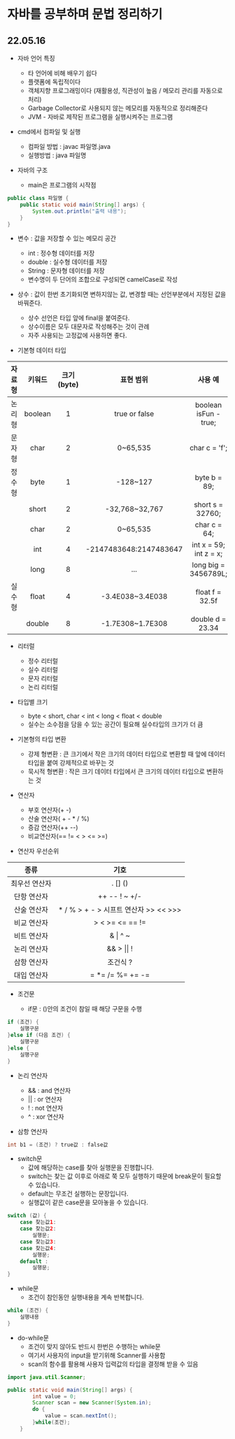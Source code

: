 # 자바를 공부하며 문법 정리하기



## 22.05.16

- 자바 언어 특징

  - 타 언어에 비해 배우기 쉽다
  - 플랫폼에 독립적이다
  - 객체지향 프로그래밍이다 (재활용성, 직관성이 높음 / 메모리 관리를 자동으로 처리)
  - Garbage Collector로 사용되지 않는 메모리를 자동적으로 정리해준다
  - JVM - 자바로 제작된 프로그램을 실행시켜주는 프로그램

  

- cmd에서 컴파일 및 실행

  - 컴파일 방법 : javac 파일명.java
  - 실행방법 : java 파일명
  
  

- 자바의 구조
  - main은 프로그램의 시작점

```java
public class 파일명 {
    public static void main(String[] args) {
        System.out.println("출력 내용");
    }
}
```

- 변수 : 값을 저장할 수 있는 메모리 공간

  - int : 정수형 데이터를 저장
  - double : 실수형 데이터를 저장
  - String : 문자형 데이터를 저장
  - 변수명이 두 단어의 조합으로 구성되면 camelCase로 작성

  

- 상수 : 값이 한번 초기화되면 변하지않는 값, 변경할 때는 선언부분에서 지정된 값을 바꿔준다.

  - 상수 선언은 타입 앞에 final을 붙여준다.
  - 상수이름은 모두 대문자로 작성해주는 것이 관례
  - 자주 사용되는 고정값에 사용하면 좋다.

  

- 기본형 데이터 타입

| 자료형 | 키워드  | 크기(byte) |       표현 범위        |        사용 예         |
| :----: | :-----: | :--------: | :--------------------: | :--------------------: |
| 논리형 | boolean |     1      |     true or false      | boolean isFun - true;  |
| 문자형 |  char   |     2      |        0~65,535        |     char c = 'f';      |
| 정수형 |  byte   |     1      |        -128~127        |      byte b = 89;      |
|        |  short  |     2      |     -32,768~32,767     |    short s = 32760;    |
|        |  char   |     2      |        0~65,535        |      char c = 64;      |
|        |   int   |     4      | -2147483648:2147483647 | int x = 59; int z = x; |
|        |  long   |     8      |          ...           |  long big = 3456789L;  |
| 실수형 |  float  |     4      |    -3.4E038~3.4E038    |    float f = 32.5f     |
|        | double  |     8      |    -1.7E308~1.7E308    |    double d = 23.34    |



- 리터럴

  - 정수 리터럴
  - 실수 리터럴
  - 문자 리터럴
  - 논리 리터럴

  

- 타입별 크기

  - byte < short, char < int < long < float < double
  - 실수는 소수점을 담을 수 있는 공간이 필요해 실수타입의 크기가 더 큼



- 기본형의 타입 변환
  - 강제 형변환 : 큰 크기에서 작은 크기의 데이터 타입으로 변환할 때 앞에 데이터 타입을 붙여 강제적으로 바꾸는 것
  - 묵시적 형변환 : 작은 크기 데이터 타입에서 큰 크기의 데이터 타입으로 변환하는 것



- 연산자
  - 부호 연산자(+ -)
  - 산술 연산자( + - * / %)
  - 증감 연산자(++ --)
  - 비교연산자(== != < > <= >=)



- 연산자 우선순위

|     종류      |                    기호                     |
| :-----------: | :-----------------------------------------: |
| 최우선 연산자 |                   . [] ()                   |
|  단항 연산자  |                ++ -- ! ~ +/-                |
|  산술 연산자  | * / %   >   + -  >  시프트 연산자 >> << >>> |
|  비교 연산자  |               > < >= <= == !=               |
|  비트 연산자  |                  & \| ^ ~                   |
|  논리 연산자  |                 && > \|\| !                 |
|  삼항 연산자  |                  조건식 ?                   |
|  대입 연산자  |              = *= /= %= += -=               |



- 조건문

  - if문 : ()안의 조건이 참일 때 해당 구문을 수행

```java
if (조건) {
    실행구문
}else if (다음 조건) {
    실행구문
}else {
    실행구문
}
```



  - 논리 연산자

    - && : and 연산자
    - || : or 연산자
    - ! : not 연산자
    - ^ : xor 연산자

    

  - 삼항 연산자

```java
int b1 = (조건) ? true값 : false값
```



- switch문
  - 값에 해당하는 case를 찾아 실행문을 진행합니다.
  - switch는 찾는 값 이후로 아래로 쭉 모두 실행하기 때문에 break문이 필요할 수 있습니다.
  - default는 무조건 실행하는 문장입니다.
  - 실행값이 같은 case문을 모아놓을 수 있습니다.

```java
switch (값) {
    case 찾는값1:
    case 찾는값2:
        실행문;
    case 찾는값3:
    case 찾는값4:
        실행문;
    default :
        실행문;
}
```



- while문
  - 조건이 참인동안 실행내용을 계속 반복합니다.

```java
while (조건) {
    실행내용
}
```

- do-while문
  - 조건이 맞지 않아도 반드시 한번은 수행하는 while문
  - 여기서 사용자의 input을 받기위해 Scanner를 사용함
  - scan의 함수를 활용해 사용자 입력값의 타입을 결정해 받을 수 있음

```java
import java.util.Scanner;

public static void main(String[] args) {
        int value = 0;
        Scanner scan = new Scanner(System.in);
        do {
			value = scan.nextInt();
        }while(조건);
    }
```

